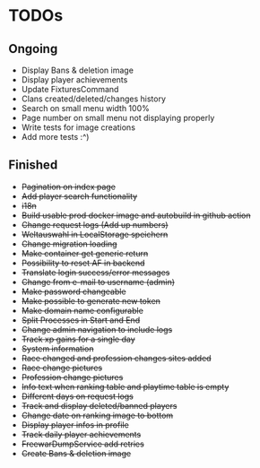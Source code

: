 # TODOs

## Ongoing
- Display Bans & deletion image
- Display player achievements
- Update FixturesCommand
- Clans created/deleted/changes history
- Search on small menu width 100%
- Page number on small menu not displaying properly
- Write tests for image creations
- Add more tests :^)

## Finished
- ~~Pagination on index page~~
- ~~Add player search functionality~~
- ~~i18n~~
- ~~Build usable prod docker image and autobuild in github action~~
- ~~Change request logs (Add up numbers)~~
- ~~Weltauswahl in LocalStorage speichern~~
- ~~Change migration loading~~
- ~~Make container get generic return~~
- ~~Possibility to reset AF in backend~~
- ~~Translate login success/error messages~~
- ~~Change from e-mail to username (admin)~~
- ~~Make password changeable~~
- ~~Make possible to generate new token~~
- ~~Make domain name configurable~~
- ~~Split Processes in Start and End~~
- ~~Change admin navigation to include logs~~
- ~~Track xp gains for a single day~~
- ~~System information~~
- ~~Race changed and profession changes sites added~~
- ~~Race change pictures~~
- ~~Profession change pictures~~
- ~~Info text when ranking table and playtime table is empty~~
- ~~Different days on request logs~~
- ~~Track and display deleted/banned players~~
- ~~Change date on ranking image to bottom~~
- ~~Display player infos in profile~~
- ~~Track daily player achievements~~
- ~~FreewarDumpService add retries~~
- ~~Create Bans & deletion image~~
